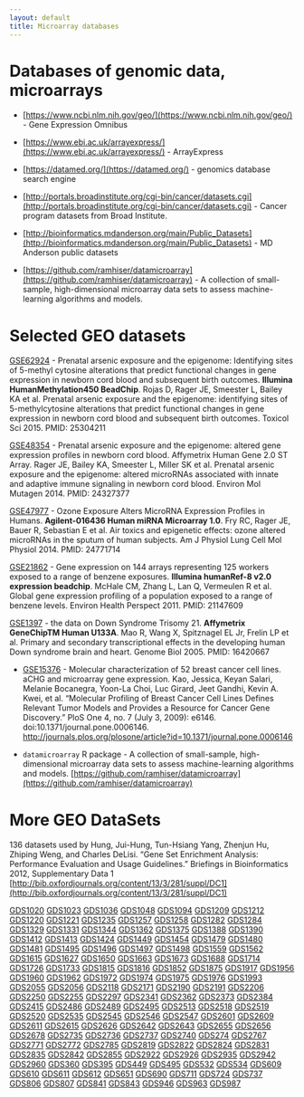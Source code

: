 ```yaml
---
layout: default
title: Microarray databases
---
```


# Databases of genomic data, microarrays

- [https://www.ncbi.nlm.nih.gov/geo/](https://www.ncbi.nlm.nih.gov/geo/) - Gene Expression Omnibus

- [https://www.ebi.ac.uk/arrayexpress/](https://www.ebi.ac.uk/arrayexpress/) - ArrayExpress

- [https://datamed.org/](https://datamed.org/) - genomics database search engine

- [http://portals.broadinstitute.org/cgi-bin/cancer/datasets.cgi](http://portals.broadinstitute.org/cgi-bin/cancer/datasets.cgi) - Cancer program datasets from Broad Institute. 

- [http://bioinformatics.mdanderson.org/main/Public_Datasets](http://bioinformatics.mdanderson.org/main/Public_Datasets) - MD Anderson public datasets

- [https://github.com/ramhiser/datamicroarray](https://github.com/ramhiser/datamicroarray) - A collection of small-sample, high-dimensional microarray data sets to assess machine-learning algorithms and models.

# Selected GEO datasets

[GSE62924](https://www.ncbi.nlm.nih.gov/geo/query/acc.cgi?acc=GSE62924) - Prenatal arsenic exposure and the epigenome: Identifying sites of 5-methyl cytosine alterations that predict functional changes in gene expression in newborn cord blood and subsequent birth outcomes. **Illumina HumanMethylation450 BeadChip**. Rojas D, Rager JE, Smeester L, Bailey KA et al. Prenatal arsenic exposure and the epigenome: identifying sites of 5-methylcytosine alterations that predict functional changes in gene expression in newborn cord blood and subsequent birth outcomes. Toxicol Sci 2015. PMID: 25304211

[GSE48354](https://www.ncbi.nlm.nih.gov/geo/query/acc.cgi?acc=GSE48354) - Prenatal arsenic exposure and the epigenome: altered gene expression profiles in newborn cord blood. Affymetrix Human Gene 2.0 ST Array. Rager JE, Bailey KA, Smeester L, Miller SK et al. Prenatal arsenic exposure and the epigenome: altered microRNAs associated with innate and adaptive immune signaling in newborn cord blood. Environ Mol Mutagen 2014. PMID: 24327377

[GSE47977](https://www.ncbi.nlm.nih.gov/geo/query/acc.cgi?acc=GSE47977) - Ozone Exposure Alters MicroRNA Expression Profiles in Humans. **Agilent-016436 Human miRNA Microarray 1.0**. Fry RC, Rager JE, Bauer R, Sebastian E et al. Air toxics and epigenetic effects: ozone altered microRNAs in the sputum of human subjects. Am J Physiol Lung Cell Mol Physiol 2014. PMID: 24771714

[GSE21862](https://www.ncbi.nlm.nih.gov/geo/query/acc.cgi?acc=GSE21862) - Gene expression on 144 arrays representing 125 workers exposed to a range of benzene exposures. **Illumina humanRef-8 v2.0 expression beadchip**. McHale CM, Zhang L, Lan Q, Vermeulen R et al. Global gene expression profiling of a population exposed to a range of benzene levels. Environ Health Perspect 2011. PMID: 21147609

[GSE1397](https://www.ncbi.nlm.nih.gov/geo/query/acc.cgi?acc=GSE1397) - the data on Down Syndrome Trisomy 21. **Affymetrix GeneChipTM Human U133A**. Mao R, Wang X, Spitznagel EL Jr, Frelin LP et al. Primary and secondary transcriptional effects in the developing human Down syndrome brain and heart. Genome Biol 2005. PMID: 16420667

- [GSE15376](https://www.ncbi.nlm.nih.gov/geo/query/acc.cgi?acc=GSE15376) - Molecular characterization of 52 breast cancer cell lines. aCHG and microarray gene expression. Kao, Jessica, Keyan Salari, Melanie Bocanegra, Yoon-La Choi, Luc Girard, Jeet Gandhi, Kevin A. Kwei, et al. “Molecular Profiling of Breast Cancer Cell Lines Defines Relevant Tumor Models and Provides a Resource for Cancer Gene Discovery.” PloS One 4, no. 7 (July 3, 2009): e6146. doi:10.1371/journal.pone.0006146. http://journals.plos.org/plosone/article?id=10.1371/journal.pone.0006146


- `datamicroarray` R package - A collection of small-sample, high-dimensional microarray data sets to assess machine-learning algorithms and models. [https://github.com/ramhiser/datamicroarray](https://github.com/ramhiser/datamicroarray)

# More GEO DataSets

136 datasets used by Hung, Jui-Hung, Tun-Hsiang Yang, Zhenjun Hu, Zhiping Weng, and Charles DeLisi. “Gene Set Enrichment Analysis: Performance Evaluation and Usage Guidelines.” Briefings in Bioinformatics 2012, Supplementary Data 1 [http://bib.oxfordjournals.org/content/13/3/281/suppl/DC1](http://bib.oxfordjournals.org/content/13/3/281/suppl/DC1)

[GDS1020](https://www.ncbi.nlm.nih.gov/sites/GDSbrowser?acc=GDS1020)
[GDS1023](https://www.ncbi.nlm.nih.gov/sites/GDSbrowser?acc=GDS1023)
[GDS1036](https://www.ncbi.nlm.nih.gov/sites/GDSbrowser?acc=GDS1036)
[GDS1048](https://www.ncbi.nlm.nih.gov/sites/GDSbrowser?acc=GDS1048)
[GDS1094](https://www.ncbi.nlm.nih.gov/sites/GDSbrowser?acc=GDS1094)
[GDS1209](https://www.ncbi.nlm.nih.gov/sites/GDSbrowser?acc=GDS1209)
[GDS1212](https://www.ncbi.nlm.nih.gov/sites/GDSbrowser?acc=GDS1212)
[GDS1220](https://www.ncbi.nlm.nih.gov/sites/GDSbrowser?acc=GDS1220)
[GDS1221](https://www.ncbi.nlm.nih.gov/sites/GDSbrowser?acc=GDS1221)
[GDS1235](https://www.ncbi.nlm.nih.gov/sites/GDSbrowser?acc=GDS1235)
[GDS1257](https://www.ncbi.nlm.nih.gov/sites/GDSbrowser?acc=GDS1257)
[GDS1258](https://www.ncbi.nlm.nih.gov/sites/GDSbrowser?acc=GDS1258)
[GDS1282](https://www.ncbi.nlm.nih.gov/sites/GDSbrowser?acc=GDS1282)
[GDS1284](https://www.ncbi.nlm.nih.gov/sites/GDSbrowser?acc=GDS1284)
[GDS1329](https://www.ncbi.nlm.nih.gov/sites/GDSbrowser?acc=GDS1329)
[GDS1331](https://www.ncbi.nlm.nih.gov/sites/GDSbrowser?acc=GDS1331)
[GDS1344](https://www.ncbi.nlm.nih.gov/sites/GDSbrowser?acc=GDS1344)
[GDS1362](https://www.ncbi.nlm.nih.gov/sites/GDSbrowser?acc=GDS1362)
[GDS1375](https://www.ncbi.nlm.nih.gov/sites/GDSbrowser?acc=GDS1375)
[GDS1388](https://www.ncbi.nlm.nih.gov/sites/GDSbrowser?acc=GDS1388)
[GDS1390](https://www.ncbi.nlm.nih.gov/sites/GDSbrowser?acc=GDS1390)
[GDS1412](https://www.ncbi.nlm.nih.gov/sites/GDSbrowser?acc=GDS1412)
[GDS1413](https://www.ncbi.nlm.nih.gov/sites/GDSbrowser?acc=GDS1413)
[GDS1424](https://www.ncbi.nlm.nih.gov/sites/GDSbrowser?acc=GDS1424)
[GDS1449](https://www.ncbi.nlm.nih.gov/sites/GDSbrowser?acc=GDS1449)
[GDS1454](https://www.ncbi.nlm.nih.gov/sites/GDSbrowser?acc=GDS1454)
[GDS1479](https://www.ncbi.nlm.nih.gov/sites/GDSbrowser?acc=GDS1479)
[GDS1480](https://www.ncbi.nlm.nih.gov/sites/GDSbrowser?acc=GDS1480)
[GDS1481](https://www.ncbi.nlm.nih.gov/sites/GDSbrowser?acc=GDS1481)
[GDS1495](https://www.ncbi.nlm.nih.gov/sites/GDSbrowser?acc=GDS1495)
[GDS1496](https://www.ncbi.nlm.nih.gov/sites/GDSbrowser?acc=GDS1496)
[GDS1497](https://www.ncbi.nlm.nih.gov/sites/GDSbrowser?acc=GDS1497)
[GDS1498](https://www.ncbi.nlm.nih.gov/sites/GDSbrowser?acc=GDS1498)
[GDS1559](https://www.ncbi.nlm.nih.gov/sites/GDSbrowser?acc=GDS1559)
[GDS1562](https://www.ncbi.nlm.nih.gov/sites/GDSbrowser?acc=GDS1562)
[GDS1615](https://www.ncbi.nlm.nih.gov/sites/GDSbrowser?acc=GDS1615)
[GDS1627](https://www.ncbi.nlm.nih.gov/sites/GDSbrowser?acc=GDS1627)
[GDS1650](https://www.ncbi.nlm.nih.gov/sites/GDSbrowser?acc=GDS1650)
[GDS1663](https://www.ncbi.nlm.nih.gov/sites/GDSbrowser?acc=GDS1663)
[GDS1673](https://www.ncbi.nlm.nih.gov/sites/GDSbrowser?acc=GDS1673)
[GDS1688](https://www.ncbi.nlm.nih.gov/sites/GDSbrowser?acc=GDS1688)
[GDS1714](https://www.ncbi.nlm.nih.gov/sites/GDSbrowser?acc=GDS1714)
[GDS1726](https://www.ncbi.nlm.nih.gov/sites/GDSbrowser?acc=GDS1726)
[GDS1733](https://www.ncbi.nlm.nih.gov/sites/GDSbrowser?acc=GDS1733)
[GDS1815](https://www.ncbi.nlm.nih.gov/sites/GDSbrowser?acc=GDS1815)
[GDS1816](https://www.ncbi.nlm.nih.gov/sites/GDSbrowser?acc=GDS1816)
[GDS1852](https://www.ncbi.nlm.nih.gov/sites/GDSbrowser?acc=GDS1852)
[GDS1875](https://www.ncbi.nlm.nih.gov/sites/GDSbrowser?acc=GDS1875)
[GDS1917](https://www.ncbi.nlm.nih.gov/sites/GDSbrowser?acc=GDS1917)
[GDS1956](https://www.ncbi.nlm.nih.gov/sites/GDSbrowser?acc=GDS1956)
[GDS1960](https://www.ncbi.nlm.nih.gov/sites/GDSbrowser?acc=GDS1960)
[GDS1962](https://www.ncbi.nlm.nih.gov/sites/GDSbrowser?acc=GDS1962)
[GDS1972](https://www.ncbi.nlm.nih.gov/sites/GDSbrowser?acc=GDS1972)
[GDS1974](https://www.ncbi.nlm.nih.gov/sites/GDSbrowser?acc=GDS1974)
[GDS1975](https://www.ncbi.nlm.nih.gov/sites/GDSbrowser?acc=GDS1975)
[GDS1976](https://www.ncbi.nlm.nih.gov/sites/GDSbrowser?acc=GDS1976)
[GDS1993](https://www.ncbi.nlm.nih.gov/sites/GDSbrowser?acc=GDS1993)
[GDS2055](https://www.ncbi.nlm.nih.gov/sites/GDSbrowser?acc=GDS2055)
[GDS2056](https://www.ncbi.nlm.nih.gov/sites/GDSbrowser?acc=GDS2056)
[GDS2118](https://www.ncbi.nlm.nih.gov/sites/GDSbrowser?acc=GDS2118)
[GDS2171](https://www.ncbi.nlm.nih.gov/sites/GDSbrowser?acc=GDS2171)
[GDS2190](https://www.ncbi.nlm.nih.gov/sites/GDSbrowser?acc=GDS2190)
[GDS2191](https://www.ncbi.nlm.nih.gov/sites/GDSbrowser?acc=GDS2191)
[GDS2206](https://www.ncbi.nlm.nih.gov/sites/GDSbrowser?acc=GDS2206)
[GDS2250](https://www.ncbi.nlm.nih.gov/sites/GDSbrowser?acc=GDS2250)
[GDS2255](https://www.ncbi.nlm.nih.gov/sites/GDSbrowser?acc=GDS2255)
[GDS2297](https://www.ncbi.nlm.nih.gov/sites/GDSbrowser?acc=GDS2297)
[GDS2341](https://www.ncbi.nlm.nih.gov/sites/GDSbrowser?acc=GDS2341)
[GDS2362](https://www.ncbi.nlm.nih.gov/sites/GDSbrowser?acc=GDS2362)
[GDS2373](https://www.ncbi.nlm.nih.gov/sites/GDSbrowser?acc=GDS2373)
[GDS2384](https://www.ncbi.nlm.nih.gov/sites/GDSbrowser?acc=GDS2384)
[GDS2415](https://www.ncbi.nlm.nih.gov/sites/GDSbrowser?acc=GDS2415)
[GDS2486](https://www.ncbi.nlm.nih.gov/sites/GDSbrowser?acc=GDS2486)
[GDS2489](https://www.ncbi.nlm.nih.gov/sites/GDSbrowser?acc=GDS2489)
[GDS2495](https://www.ncbi.nlm.nih.gov/sites/GDSbrowser?acc=GDS2495)
[GDS2513](https://www.ncbi.nlm.nih.gov/sites/GDSbrowser?acc=GDS2513)
[GDS2518](https://www.ncbi.nlm.nih.gov/sites/GDSbrowser?acc=GDS2518)
[GDS2519](https://www.ncbi.nlm.nih.gov/sites/GDSbrowser?acc=GDS2519)
[GDS2520](https://www.ncbi.nlm.nih.gov/sites/GDSbrowser?acc=GDS2520)
[GDS2535](https://www.ncbi.nlm.nih.gov/sites/GDSbrowser?acc=GDS2535)
[GDS2545](https://www.ncbi.nlm.nih.gov/sites/GDSbrowser?acc=GDS2545)
[GDS2546](https://www.ncbi.nlm.nih.gov/sites/GDSbrowser?acc=GDS2546)
[GDS2547](https://www.ncbi.nlm.nih.gov/sites/GDSbrowser?acc=GDS2547)
[GDS2601](https://www.ncbi.nlm.nih.gov/sites/GDSbrowser?acc=GDS2601)
[GDS2609](https://www.ncbi.nlm.nih.gov/sites/GDSbrowser?acc=GDS2609)
[GDS2611](https://www.ncbi.nlm.nih.gov/sites/GDSbrowser?acc=GDS2611)
[GDS2615](https://www.ncbi.nlm.nih.gov/sites/GDSbrowser?acc=GDS2615)
[GDS2626](https://www.ncbi.nlm.nih.gov/sites/GDSbrowser?acc=GDS2626)
[GDS2642](https://www.ncbi.nlm.nih.gov/sites/GDSbrowser?acc=GDS2642)
[GDS2643](https://www.ncbi.nlm.nih.gov/sites/GDSbrowser?acc=GDS2643)
[GDS2655](https://www.ncbi.nlm.nih.gov/sites/GDSbrowser?acc=GDS2655)
[GDS2656](https://www.ncbi.nlm.nih.gov/sites/GDSbrowser?acc=GDS2656)
[GDS2678](https://www.ncbi.nlm.nih.gov/sites/GDSbrowser?acc=GDS2678)
[GDS2735](https://www.ncbi.nlm.nih.gov/sites/GDSbrowser?acc=GDS2735)
[GDS2736](https://www.ncbi.nlm.nih.gov/sites/GDSbrowser?acc=GDS2736)
[GDS2737](https://www.ncbi.nlm.nih.gov/sites/GDSbrowser?acc=GDS2737)
[GDS2740](https://www.ncbi.nlm.nih.gov/sites/GDSbrowser?acc=GDS2740)
[GDS274](https://www.ncbi.nlm.nih.gov/sites/GDSbrowser?acc=GDS274)
[GDS2767](https://www.ncbi.nlm.nih.gov/sites/GDSbrowser?acc=GDS2767)
[GDS2771](https://www.ncbi.nlm.nih.gov/sites/GDSbrowser?acc=GDS2771)
[GDS2772](https://www.ncbi.nlm.nih.gov/sites/GDSbrowser?acc=GDS2772)
[GDS2785](https://www.ncbi.nlm.nih.gov/sites/GDSbrowser?acc=GDS2785)
[GDS2819](https://www.ncbi.nlm.nih.gov/sites/GDSbrowser?acc=GDS2819)
[GDS2822](https://www.ncbi.nlm.nih.gov/sites/GDSbrowser?acc=GDS2822)
[GDS2824](https://www.ncbi.nlm.nih.gov/sites/GDSbrowser?acc=GDS2824)
[GDS2831](https://www.ncbi.nlm.nih.gov/sites/GDSbrowser?acc=GDS2831)
[GDS2835](https://www.ncbi.nlm.nih.gov/sites/GDSbrowser?acc=GDS2835)
[GDS2842](https://www.ncbi.nlm.nih.gov/sites/GDSbrowser?acc=GDS2842)
[GDS2855](https://www.ncbi.nlm.nih.gov/sites/GDSbrowser?acc=GDS2855)
[GDS2922](https://www.ncbi.nlm.nih.gov/sites/GDSbrowser?acc=GDS2922)
[GDS2926](https://www.ncbi.nlm.nih.gov/sites/GDSbrowser?acc=GDS2926)
[GDS2935](https://www.ncbi.nlm.nih.gov/sites/GDSbrowser?acc=GDS2935)
[GDS2942](https://www.ncbi.nlm.nih.gov/sites/GDSbrowser?acc=GDS2942)
[GDS2960](https://www.ncbi.nlm.nih.gov/sites/GDSbrowser?acc=GDS2960)
[GDS360](https://www.ncbi.nlm.nih.gov/sites/GDSbrowser?acc=GDS360)
[GDS395](https://www.ncbi.nlm.nih.gov/sites/GDSbrowser?acc=GDS395)
[GDS449](https://www.ncbi.nlm.nih.gov/sites/GDSbrowser?acc=GDS449)
[GDS495](https://www.ncbi.nlm.nih.gov/sites/GDSbrowser?acc=GDS495)
[GDS532](https://www.ncbi.nlm.nih.gov/sites/GDSbrowser?acc=GDS532)
[GDS534](https://www.ncbi.nlm.nih.gov/sites/GDSbrowser?acc=GDS534)
[GDS609](https://www.ncbi.nlm.nih.gov/sites/GDSbrowser?acc=GDS609)
[GDS610](https://www.ncbi.nlm.nih.gov/sites/GDSbrowser?acc=GDS610)
[GDS611](https://www.ncbi.nlm.nih.gov/sites/GDSbrowser?acc=GDS611)
[GDS612](https://www.ncbi.nlm.nih.gov/sites/GDSbrowser?acc=GDS612)
[GDS651](https://www.ncbi.nlm.nih.gov/sites/GDSbrowser?acc=GDS651)
[GDS690](https://www.ncbi.nlm.nih.gov/sites/GDSbrowser?acc=GDS690)
[GDS711](https://www.ncbi.nlm.nih.gov/sites/GDSbrowser?acc=GDS711)
[GDS724](https://www.ncbi.nlm.nih.gov/sites/GDSbrowser?acc=GDS724)
[GDS737](https://www.ncbi.nlm.nih.gov/sites/GDSbrowser?acc=GDS737)
[GDS806](https://www.ncbi.nlm.nih.gov/sites/GDSbrowser?acc=GDS806)
[GDS807](https://www.ncbi.nlm.nih.gov/sites/GDSbrowser?acc=GDS807)
[GDS841](https://www.ncbi.nlm.nih.gov/sites/GDSbrowser?acc=GDS841)
[GDS843](https://www.ncbi.nlm.nih.gov/sites/GDSbrowser?acc=GDS843)
[GDS946](https://www.ncbi.nlm.nih.gov/sites/GDSbrowser?acc=GDS946)
[GDS963](https://www.ncbi.nlm.nih.gov/sites/GDSbrowser?acc=GDS963)
[GDS987](https://www.ncbi.nlm.nih.gov/sites/GDSbrowser?acc=GDS987)

